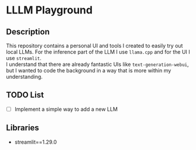 # LLLM Playground
## Description
This repository contains a personal UI and tools I created to easily try out local LLMs. For the inference part of the LLM I use `llama.cpp` and for the UI I use `streamlit`.  
I understand that there are already fantastic UIs like `text-generation-webui`, but I wanted to code the background in a way that is more within my understanding.

## TODO List
- [ ] Implement a simple way to add a new LLM

## Libraries
- streamlit==1.29.0